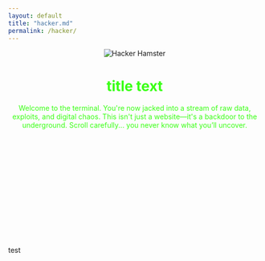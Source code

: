 ```yaml
---
layout: default
title: "hacker.md"
permalink: /hacker/
---
```


<style>
  body {
    background-image: url('https://i.pinimg.com/originals/8b/86/5d/8b865ddcb9bb441b73db346574214f49.gif');
    background-repeat: repeat;
    margin: 0;
  }
</style>

<div style="text-align: center;">
  <img src="https://media.tenor.com/Mfw-y4gYsIkAAAAM/hacker-hamster.gif" alt="Hacker Hamster">
</div>

<div style="text-align: center;">
  <h1 style="color: #39FF14;">title text</h1>
  <p style="color: #39FF14;">Welcome to the terminal. You're now jacked into a stream of raw data, exploits, and digital chaos. This isn't just a website—it's a backdoor to the underground. Scroll carefully... you never know what you’ll uncover.</p>
</div>

<br>

<br>

<br>

<br>

<br>

<br>

<br>

<br>

<br>

<br>

<br>

<br>

test
